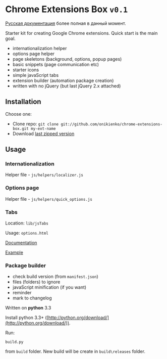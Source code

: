 Chrome Extensions Box `v0.1`
===========================
[Русская документация](https://github.com/onikienko/chrome-extensions-box/blob/master/readme.ru.md) более полная в данный момент.

Starter kit for creating Google Chrome extensions. Quick start is the main goal.

- internationalization helper
- options page helper 
- page skeletons (background, options, popup pages)
- basic snippets (page communication etc)
- starter icons
- simple javaScript tabs
- extension builder (automation package creation)
- written with no jQuery (but last jQuery 2.x attached) 


Installation
------------

Choose one:
 
- Clone repo: `git clone git://github.com/onikienko/chrome-extensions-box.git my-ext-name`
- Download [last zipped version](https://github.com/onikienko/chrome-extensions-box/archive/master.zip)



Usage
-----



### Internationalization ###

Helper file -  `js/helpers/localizer.js`


### Options page ###

Helper file - `js/helpers/quick_options.js`


### Tabs ###

Location: `lib/jsTabs`

Usage: `options.html` 

[Documentation](https://github.com/onikienko/jsTabs/blob/master/readme.ru.md)

[Example](http://sbox.pp.ua/jstabs/demo.html)


### Package builder ###

- check build version (from `manifest.json`)
- files (folders) to ignore
- javaScript minification (if you want)
- reminder
- mark to changelog

Written on **python** 3.3

Install python 3.3+ ([http://python.org/download/](http://python.org/download/)).

Run: 

	build.py

from `build` folder. New build will be create in `build\releases` folder.

